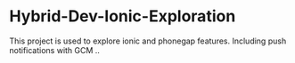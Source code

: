 # Hybrid-Dev-Ionic-Exploration
This project is used to explore ionic and phonegap features. Including push notifications with GCM
..
